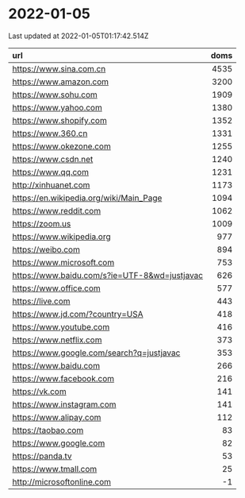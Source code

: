 # 2022-01-05

<!-- BEGIN -->
Last updated at 2022-01-05T01:17:42.514Z

url | doms
:- | -:
https://www.sina.com.cn | 4535
https://www.amazon.com | 3200
https://www.sohu.com | 1909
https://www.yahoo.com | 1380
https://www.shopify.com | 1352
https://www.360.cn | 1331
https://www.okezone.com | 1255
https://www.csdn.net | 1240
https://www.qq.com | 1231
http://xinhuanet.com | 1173
https://en.wikipedia.org/wiki/Main_Page | 1094
https://www.reddit.com | 1062
https://zoom.us | 1009
https://www.wikipedia.org | 977
https://weibo.com | 894
https://www.microsoft.com | 753
https://www.baidu.com/s?ie=UTF-8&wd=justjavac | 626
https://www.office.com | 577
https://live.com | 443
https://www.jd.com/?country=USA | 418
https://www.youtube.com | 416
https://www.netflix.com | 373
https://www.google.com/search?q=justjavac | 353
https://www.baidu.com | 266
https://www.facebook.com | 216
https://vk.com | 141
https://www.instagram.com | 141
https://www.alipay.com | 112
https://taobao.com | 83
https://www.google.com | 82
https://panda.tv | 53
https://www.tmall.com | 25
http://microsoftonline.com | -1
<!-- END -->
